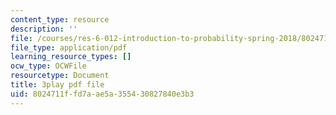 ```yaml
---
content_type: resource
description: ''
file: /courses/res-6-012-introduction-to-probability-spring-2018/8024711ffd7aae5a355430827840e3b3_rRwWYRh8Ypg.pdf
file_type: application/pdf
learning_resource_types: []
ocw_type: OCWFile
resourcetype: Document
title: 3play pdf file
uid: 8024711f-fd7a-ae5a-3554-30827840e3b3
---
```

